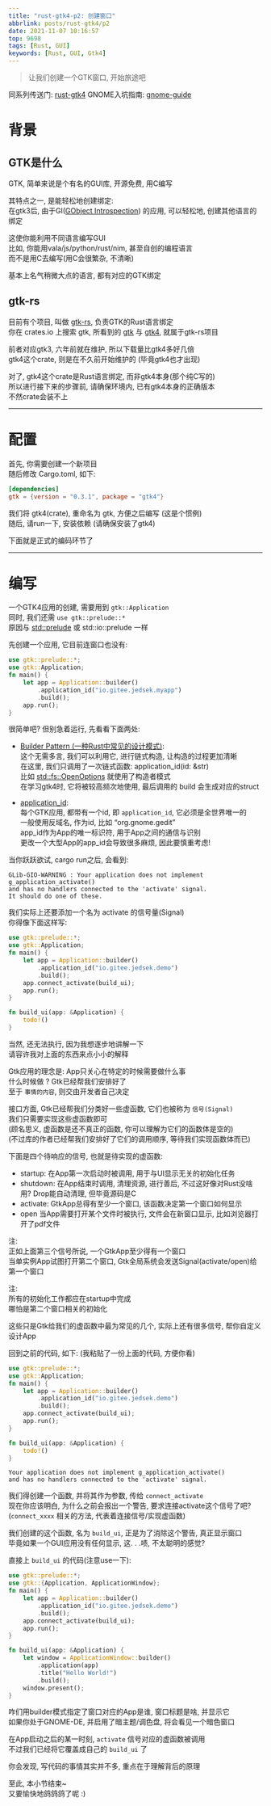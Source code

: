 ```yaml
---
title: "rust-gtk4-p2: 创建窗口"
abbrlink: posts/rust-gtk4/p2
date: 2021-11-07 10:16:57
top: 9698
tags: [Rust, GUI]
keywords: [Rust, GUI, Gtk4]
---
```

> 让我们创建一个GTK窗口, 开始旅途吧
<!-- more -->

同系列传送门: [rust-gtk4](/categories/rust-gtk4)
GNOME入坑指南: [gnome-guide](/posts/gnome/guide)

# 背景  
## GTK是什么
GTK, 简单来说是个有名的GUI库, 开源免费, 用C编写  

其特点之一, 是能轻松地创建绑定:  
在gtk3后, 由于GI([GObject Introspection](https://gi.readthedocs.io/en/latest/)) 的应用, 可以轻松地, 创建其他语言的绑定  

这使你能利用不同语言编写GUI  
比如, 你能用vala/js/python/rust/nim, 甚至自创的编程语言  
而不是用C去编写(用C会很繁杂, 不清晰)  

基本上名气稍微大点的语言, 都有对应的GTK绑定    
## gtk-rs
目前有个项目, 叫做 [gtk-rs](https://gtk-rs.org/), 负责GTK的Rust语言绑定  
你在 crates.io 上搜索 gtk, 所看到的 [gtk](https://crates.io/crates/gtk) 与 [gtk4](https://crates.io/crates/gtk4), 就属于gtk-rs项目

前者对应gtk3, 六年前就在维护, 所以下载量比gtk4多好几倍  
gtk4这个crate, 则是在不久前开始维护的 (毕竟gtk4也才出现)  

对了, gtk4这个crate是Rust语言绑定, 而非gtk4本身(那个纯C写的)  
所以进行接下来的步骤前, 请确保环境内, 已有gtk4本身的正确版本  
不然crate会装不上  
- - -
# 配置
首先, 你需要创建一个新项目  
随后修改 Cargo.toml, 如下:  

```toml
[dependencies]
gtk = {version = "0.3.1", package = "gtk4"}
```

我们将 gtk4(crate), 重命名为 gtk, 方便之后编写 (这是个惯例)  
随后, 请run一下, 安装依赖 (请确保安装了gtk4)  

下面就是正式的编码环节了
- - -
# 编写
一个GTK4应用的创建, 需要用到 `gtk::Application`  
同时, 我们还需 `use gtk::prelude::*`  
原因与 [std::prelude](https://doc.rust-lang.org/std/prelude/index.html) 或 std::io::prelude 一样  

先创建一个应用, 它目前连窗口也没有:  

```rust
use gtk::prelude::*;
use gtk::Application;
fn main() {
    let app = Application::builder()
        .application_id("io.gitee.jedsek.myapp")
        .build();
    app.run();
}
```

很简单吧? 但别急着运行, 先看看下面两处:  

- [Builder Pattern (一种Rust中常见的设计模式)](http://chuxiuhong.com/chuxiuhong-rust-patterns-zh/patterns/builder.html):  
这个无需多言, 我们可以利用它, 进行链式构造, 让构造的过程更加清晰  
在这里, 我们只调用了一次链式函数: application_id(id: &str)  
比如 [std::fs::OpenOptions](https://doc.rust-lang.org/std/fs/struct.OpenOptions.html) 就使用了构造者模式  
在学习gtk4时, 它将被较高频次地使用, 最后调用的 build 会生成对应的struct

- [application_id](https://developer.gnome.org/documentation/tutorials/application-id.html):  
每个GTK应用, 都带有一个id, 即 `application_id`, 它必须是全世界唯一的  
一般使用反域名, 作为id, 比如 “org.gnome.gedit”  
app_id作为App的唯一标识符, 用于App之间的通信与识别  
更改一个大型App的app_id会导致很多麻烦, 因此要慎重考虑!  


当你跃跃欲试, cargo run之后, 会看到:  

```
GLib-GIO-WARNING : Your application does not implement g_application_activate()
and has no handlers connected to the 'activate' signal.  
It should do one of these.
```

我们实际上还要添加一个名为 activate 的信号量(Signal)  
你得像下面这样写:  

```rust
use gtk::prelude::*;
use gtk::Application;
fn main() {
    let app = Application::builder()
        .application_id("io.gitee.jedsek.demo")
        .build();
    app.connect_activate(build_ui);
    app.run();
}

fn build_ui(app: &Application) {
	todo!()
}
```

当然, 还无法执行, 因为我想逐步地讲解一下  
请容许我对上面的东西来点小小的解释  

Gtk应用的理念是: App只关心在特定的时候需要做什么事  
什么时候做 ? Gtk已经帮我们安排好了  
至于 `事情的内容`, 则交由开发者自己决定  

接口方面, Gtk已经帮我们分类好一些虚函数, 它们也被称为 `信号(Signal)`  
我们只需要实现这些虚函数即可  
(顾名思义, 虚函数是还不真正的函数, 你可以理解为它们的函数体是空的)  
(不过库的作者已经帮我们安排好了它们的调用顺序, 等待我们实现函数体而已)  

下面是四个待响应的信号, 也就是待实现的虚函数:  

- startup: 
在App第一次启动时被调用, 用于与UI显示无关的初始化任务  
- shutdown: 
在App结束时调用, 清理资源, 进行善后, 不过这好像对Rust没啥用? Drop能自动清理, 但毕竟源码是C
- activate:
GtkApp总得有至少一个窗口, 该函数决定第一个窗口如何显示  
- open
当App需要打开某个文件时被执行, 文件会在新窗口显示, 比如浏览器打开了pdf文件  

注:  
正如上面第三个信号所说, 一个GtkApp至少得有一个窗口  
当单实例App试图打开第二个窗口, Gtk全局系统会发送Signal(activate/open)给第一个窗口  

注:  
所有的初始化工作都应在startup中完成  
哪怕是第二个窗口相关的初始化  


这些只是Gtk给我们的虚函数中最为常见的几个, 实际上还有很多信号, 帮你自定义设计App  

回到之前的代码, 如下:
(我粘贴了一份上面的代码, 方便你看)

```rust
use gtk::prelude::*;
use gtk::Application;
fn main() {
    let app = Application::builder()
        .application_id("io.gitee.jedsek.demo")
        .build();
    app.connect_activate(build_ui);
    app.run();
}

fn build_ui(app: &Application) {
	todo!()
}
```

```
Your application does not implement g_application_activate()
and has no handlers connected to the 'activate' signal. 
```

我们得创建一个函数, 并将其作为参数, 传给 `connect_activate`  
现在你应该明白, 为什么之前会报出一个警告, 要求连接activate这个信号了吧?  
(`connect_xxxx` 相关的方法, 代表着连接信号/实现虚函数)  


我们创建的这个函数, 名为 `build_ui`, 正是为了消除这个警告, 真正显示窗口  
毕竟如果一个GUI应用没有任何显示, 这. . .啧, 不太聪明的感觉?  

直接上 `build_ui` 的代码(注意use一下):  

```rust
use gtk::prelude::*;
use gtk::{Application, ApplicationWindow};
fn main() {
    let app = Application::builder()
        .application_id("io.gitee.jedsek.demo")
        .build();
    app.connect_activate(build_ui);
    app.run();
}

fn build_ui(app: &Application) {
    let window = ApplicationWindow::builder()
        .application(app)
        .title("Hello World!")
        .build();
    window.present();
}
```

咋们用builder模式指定了窗口对应的App是谁, 窗口标题是啥, 并显示它  
如果你处于GNOME-DE, 并启用了暗主题/调色盘, 将会看见一个暗色窗口  

在App启动之后的某一时刻, `activate` 信号对应的虚函数被调用  
不过我们已经将它覆盖成自己的 `build_ui` 了  

你会发现, 写代码的事情其实并不多, 重点在于理解背后的原理  

至此, 本小节结束~  
又要愉快地鸽鸽鸽了呢 :)  